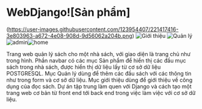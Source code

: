 # WebDjango![Sản phẩm]
(https://user-images.githubusercontent.com/123954407/221417416-3e803963-a672-4e08-908d-9d56062a204b.png)
![Giới thiệu](https://user-images.githubusercontent.com/123954407/221417425-df300452-6087-468e-980d-3beb26939a61.png)
![Quản lý](https://user-images.githubusercontent.com/123954407/221417427-7428582f-0177-44fc-935b-8c9e182c2268.png)
![admin](https://user-images.githubusercontent.com/123954407/221417428-00410d0a-144f-4290-8dda-caf176ef536e.png)![home](https://user-images.githubusercontent.com/123954407/221417559-e1a11e5e-272f-4271-a906-3e40c197695c.png)

Trang web quản lý sách cho một nhà sách, với giao diện là trang chủ như trong hình. 
Phần navbar có các mục Sản phẩm để hiển thị các đầu mục sách trong nhà sách, được hiển thị dữ liệu lấy từ cơ sở dữ liệu POSTGRESQL.
Mục Quản lý dùng để thêm các đầu sách với các thông tin như trong form và cơ sở dữ liệu.
Mục giới thiệu dùng để giới thiệu về công dụng của đọc sách.
Dự án tập trung làm quen với Django và cách tạo một trang web cơ bản từ front end tới back end trong việc làm việc với cơ sở dữ liệu.
